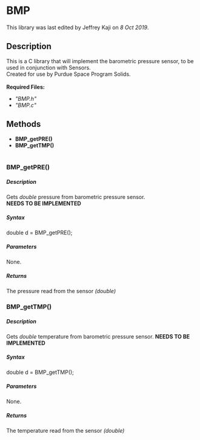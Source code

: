 # BMP
This library was last edited by Jeffrey Kaji on *8 Oct 2019*. <br/>

## Description
This is a C library that will implement the barometric pressure sensor, 
to be used in conjunction with Sensors. <br/>
Created for use by Purdue Space Program Solids. <br/><br/>
__Required Files:__
* _"BMP.h"_
* _"BMP.c"_

## Methods
* **BMP_getPRE()**
* **BMP_getTMP()** <br/><br/>

### BMP_getPRE()
##### Description
Gets *double* pressure from barometric pressure sensor. <br/>
**NEEDS TO BE IMPLEMENTED**
##### Syntax
double d = BMP_getPRE();
##### Parameters
None.
##### Returns
The pressure read from the sensor _(double)_


### BMP_getTMP()
##### Description
Gets *double* temperature from barometric pressure sensor.
**NEEDS TO BE IMPLEMENTED**
##### Syntax
double d = BMP_getTMP();
##### Parameters
None.
##### Returns
The temperature read from the sensor _(double)_